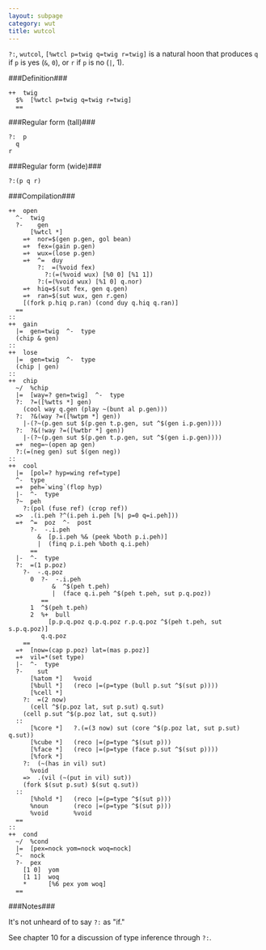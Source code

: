 ```yaml
---
layout: subpage
category: wut
title: wutcol
---
```


`?:`, `wutcol`, `[%wtcl p=twig q=twig r=twig]` is a natural hoon
that produces `q` if `p` is yes (`&`, `0`), or `r` if `p` is no
(`|`, 1).

###Definition###

    ++  twig  
      $%  [%wtcl p=twig q=twig r=twig]
      ==

###Regular form (tall)###

    ?:  p
      q
    r

###Regular form (wide)###

    ?:(p q r)

###Compilation###
    
    ++  open
      ^-  twig
      ?-    gen
          [%wtcl *]
        =+  nor=$(gen p.gen, gol bean)
        =+  fex=(gain p.gen)
        =+  wux=(lose p.gen)
        =+  ^=  duy
            ?:  =(%void fex)
              ?:(=(%void wux) [%0 0] [%1 1])
            ?:(=(%void wux) [%1 0] q.nor)
        =+  hiq=$(sut fex, gen q.gen)
        =+  ran=$(sut wux, gen r.gen)
        [(fork p.hiq p.ran) (cond duy q.hiq q.ran)]
      ==
    ::
    ++  gain
      |=  gen=twig  ^-  type
      (chip & gen)
    ::
    ++  lose
      |=  gen=twig  ^-  type
      (chip | gen)
    ::
    ++  chip
      ~/  %chip
      |=  [way=? gen=twig]  ^-  type
      ?:  ?=([%wtts *] gen)
        (cool way q.gen (play ~(bunt al p.gen)))
      ?:  ?&(way ?=([%wtpm *] gen))
        |-(?~(p.gen sut $(p.gen t.p.gen, sut ^$(gen i.p.gen))))
      ?:  ?&(!way ?=([%wtbr *] gen))
        |-(?~(p.gen sut $(p.gen t.p.gen, sut ^$(gen i.p.gen))))
      =+  neg=~(open ap gen)
      ?:(=(neg gen) sut $(gen neg))
    ::
    ++  cool
      |=  [pol=? hyp=wing ref=type]
      ^-  type
      =+  peh=`wing`(flop hyp)
      |-  ^-  type
      ?~  peh
        ?:(pol (fuse ref) (crop ref))
      =>  .(i.peh ?^(i.peh i.peh [%| p=0 q=i.peh]))
      =+  ^=  poz  ^-  post
          ?-  -.i.peh
            &  [p.i.peh %& (peek %both p.i.peh)]
            |  (finq p.i.peh %both q.i.peh)
          ==
      |-  ^-  type
      ?:  =(1 p.poz)
        ?-  -.q.poz
          0  ?-  -.i.peh
                &  ^$(peh t.peh)
                |  (face q.i.peh ^$(peh t.peh, sut p.q.poz))
             ==
          1  ^$(peh t.peh)
          2  %+  bull 
               [p.p.q.poz q.p.q.poz r.p.q.poz ^$(peh t.peh, sut s.p.q.poz)] 
             q.q.poz
        ==
      =+  [now=(cap p.poz) lat=(mas p.poz)]
      =+  vil=*(set type)
      |-  ^-  type
      ?-    sut
          [%atom *]   %void
          [%bull *]   (reco |=(p=type (bull p.sut ^$(sut p))))
          [%cell *]
        ?:  =(2 now)
          (cell ^$(p.poz lat, sut p.sut) q.sut)
        (cell p.sut ^$(p.poz lat, sut q.sut))
      ::
          [%core *]   ?.(=(3 now) sut (core ^$(p.poz lat, sut p.sut) q.sut))
          [%cube *]   (reco |=(p=type ^$(sut p)))
          [%face *]   (reco |=(p=type (face p.sut ^$(sut p))))
          [%fork *]
        ?:  (~(has in vil) sut)
          %void
        =>  .(vil (~(put in vil) sut))
        (fork $(sut p.sut) $(sut q.sut))
      ::
          [%hold *]   (reco |=(p=type ^$(sut p)))
          %noun       (reco |=(p=type ^$(sut p)))
          %void       %void
      ==
    ::
    ++  cond
      ~/  %cond
      |=  [pex=nock yom=nock woq=nock]
      ^-  nock
      ?-  pex
        [1 0]  yom
        [1 1]  woq
        *      [%6 pex yom woq]
      ==

###Notes###

It's not unheard of to say `?:` as "if."

See chapter 10 for a discussion of type inference through `?:`.
